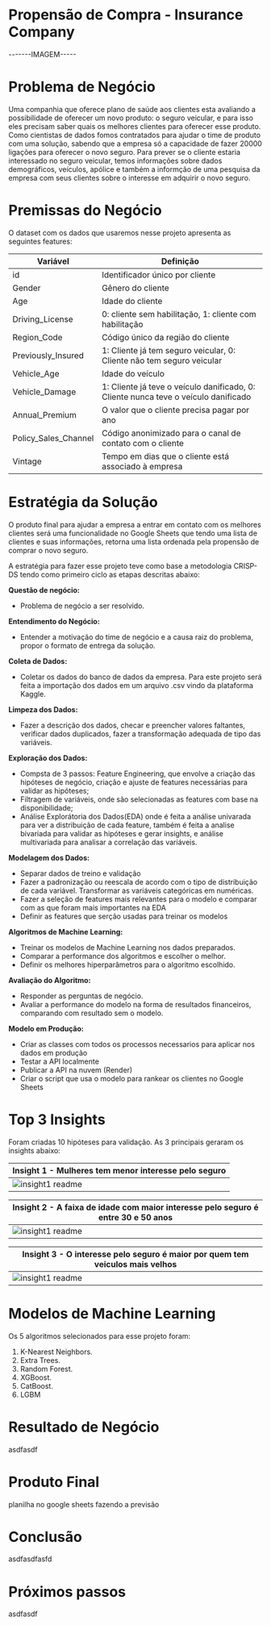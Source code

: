 # Propensão de Compra - Insurance Company
-------IMAGEM-----
# Problema de Negócio
Uma companhia que oferece plano de saúde aos clientes esta avaliando a possibilidade de oferecer um novo produto: o seguro veicular, e para isso eles precisam saber quais os melhores clientes para oferecer esse produto. Como cientistas de dados fomos contratados para  ajudar o time de produto com uma solução, sabendo que a empresa só a capacidade de fazer 20000 ligações para oferecer o novo seguro. Para prever se o cliente estaria interessado no seguro veicular, temos informações sobre dados demográficos, veículos, apólice e também a informção de uma pesquisa da empresa com seus clientes sobre o interesse em adquirir o novo seguro.
# Premissas do Negócio
O dataset com os dados que usaremos nesse projeto apresenta as seguintes features:

|Variável|Definição|
| -- | -- |
|id|Identificador único por cliente|
|Gender|Gênero do cliente|
|Age|Idade do cliente|
|Driving_License| 0: cliente sem habilitação, 1: cliente com habilitação|
|Region_Code|Código único da região do cliente|
|Previously_Insured|1: Cliente já tem seguro veicular, 0: Cliente não tem seguro veicular|
|Vehicle_Age| Idade do veículo|
|Vehicle_Damage|1: Cliente já teve o veículo danificado, 0: Cliente nunca teve o veículo danificado|
|Annual_Premium|O valor que o cliente precisa pagar por ano|
|Policy_Sales_Channel|Código anonimizado para o canal de contato com o cliente|
|Vintage|Tempo em dias que o cliente está associado à empresa|


# Estratégia da Solução
O produto final para ajudar a empresa a entrar em contato com os melhores clientes será uma funcionalidade no Google Sheets que tendo uma lista de clientes e suas informações, retorna uma lista ordenada pela propensão de comprar o novo seguro.

A estratégia para fazer esse projeto teve como base a metodologia CRISP-DS tendo como primeiro ciclo as etapas descritas abaixo:

**Questão de negócio:**
* Problema de negócio a ser resolvido.
  
**Entendimento do Negócio:**
* Entender a motivação do time de negócio e a causa raiz do problema, propor o formato de entrega da solução. 

**Coleta de Dados:**
* Coletar os dados do banco de dados da empresa. Para este projeto será feita a importação dos dados em um arquivo .csv vindo da plataforma Kaggle.

**Limpeza dos Dados:**
* Fazer a descrição dos dados, checar e preencher valores faltantes, verificar dados duplicados, fazer a transformação adequada de tipo das variáveis.

**Exploração dos Dados:**
* Compsta de 3 passos: Feature Engineering, que envolve a criação das hipóteses de negócio, criação e ajuste de features necessárias para validar as hipóteses;
* Filtragem de variáveis, onde são selecionadas as features com base na disponibilidade;
* Análise Explorátoria dos Dados(EDA) onde é feita a análise univarada para ver a distribuição de cada feature, também é feita a analise bivariada para validar as hipóteses e gerar insights, e análise multivariada para analisar a correlação das variáveis.

**Modelagem dos Dados:**
* Separar dados de treino e validação
* Fazer a padronização ou reescala de acordo com o tipo de distribuição de cada variável. Transformar as variáveis categóricas em numéricas.
* Fazer a seleção de features mais relevantes para o modelo e comparar com as que foram mais importantes na EDA
* Definir as features que serção usadas para treinar os modelos

**Algoritmos de Machine Learning:**
* Treinar os modelos de Machine Learning nos dados preparados.
* Comparar a performance dos algoritmos e escolher o melhor.
* Definir os melhores hiperparâmetros para o algoritmo escolhido.

**Avaliação do Algoritmo:**
* Responder as perguntas de negócio.
* Avaliar a performance do modelo na forma de resultados financeiros, comparando com resultado sem o modelo.

**Modelo em Produção:**
* Criar as classes com todos os processos necessarios para aplicar nos dados em produção
* Testar a API localmente
* Publicar a API na nuvem (Render)
* Criar o script que usa o modelo para rankear os clientes no Google Sheets

# Top 3 Insights
Foram criadas 10 hipóteses para validação. As 3 principais geraram os insights abaixo:

| Insight 1 - Mulheres tem menor interesse pelo seguro |
| -------- |
| ![insight1 readme](img/hipotese01.png) |

| Insight 2 - A faixa de idade com maior interesse pelo seguro é entre 30 e 50 anos |
| -------- |
| ![insight1 readme](img/hipotese02.png) |

| Insight 3 - O interesse pelo seguro é maior por quem tem veiculos mais velhos |
| -------- |
| ![insight1 readme](img/hipotese06.png) |


# Modelos de Machine Learning
Os 5 algoritmos selecionados para esse projeto foram:
1. K-Nearest Neighbors.
2. Extra Trees.
3. Random Forest.
4. XGBoost.
5. CatBoost.
6. LGBM



# Resultado de Negócio
asdfasdf
# Produto Final
planilha no google sheets fazendo a previsão
# Conclusão
asdfasdfasfd
# Próximos passos
asdfasdf
